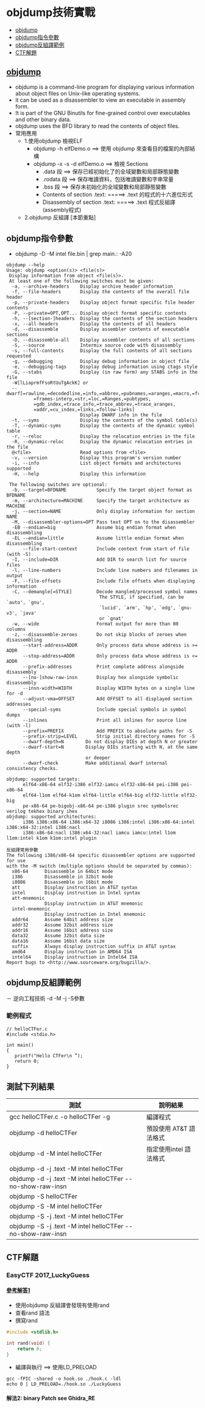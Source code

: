 # objdump技術實戰
- [objdump](#objdump)
- [objdump指令參數](#objdump指令參數)
- [objdump反組譯範例](#objdump反組譯範例)
- [CTF解題](#CTF解題)

## [objdump]()
- objdump is a command-line program for displaying various information about object files on Unix-like operating systems.
- it can be used as a disassembler to view an executable in assembly form. 
- It is part of the GNU Binutils for fine-grained control over executables and other binary data. 
- objdump uses the BFD library to read the contents of object files.
- 常用應用
  - 1.使用objdump 檢視ELF
    - objdump -h elfDemo.o ==> 使用 objdump 來查看目的檔案的內部結構
    - objdump -x -s -d elfDemo.o  ==> 檢視 Sections
      - .data 段 ==> 保存已經初始化了的全域變數和局部靜態變數
      - .rodata 段  ==> 保存唯讀資料，包括唯讀變數和字串常量
      - .bss 段 ==> 保存未初始化的全域變數和局部靜態變數
      - Contents of section .text:      =====> .text 的程式的十六進位形式
      - Disassembly of section .text:   =====> .text 程式反組譯(assembly程式)
  - 2.objdump 反組譯 [本節重點]

## objdump指令參數
- objdump -D -M intel file.bin | grep main.: -A20
```
objdump --help
Usage: objdump <option(s)> <file(s)>
 Display information from object <file(s)>.
 At least one of the following switches must be given:
  -a, --archive-headers    Display archive header information
  -f, --file-headers       Display the contents of the overall file header
  -p, --private-headers    Display object format specific file header contents
  -P, --private=OPT,OPT... Display object format specific contents
  -h, --[section-]headers  Display the contents of the section headers
  -x, --all-headers        Display the contents of all headers
  -d, --disassemble        Display assembler contents of executable sections
  -D, --disassemble-all    Display assembler contents of all sections
  -S, --source             Intermix source code with disassembly
  -s, --full-contents      Display the full contents of all sections requested
  -g, --debugging          Display debug information in object file
  -e, --debugging-tags     Display debug information using ctags style
  -G, --stabs              Display (in raw form) any STABS info in the file
  -W[lLiaprmfFsoRtUuTgAckK] or
  --dwarf[=rawline,=decodedline,=info,=abbrev,=pubnames,=aranges,=macro,=frames,
          =frames-interp,=str,=loc,=Ranges,=pubtypes,
          =gdb_index,=trace_info,=trace_abbrev,=trace_aranges,
          =addr,=cu_index,=links,=follow-links]
                           Display DWARF info in the file
  -t, --syms               Display the contents of the symbol table(s)
  -T, --dynamic-syms       Display the contents of the dynamic symbol table
  -r, --reloc              Display the relocation entries in the file
  -R, --dynamic-reloc      Display the dynamic relocation entries in the file
  @<file>                  Read options from <file>
  -v, --version            Display this program's version number
  -i, --info               List object formats and architectures supported
  -H, --help               Display this information

 The following switches are optional:
  -b, --target=BFDNAME           Specify the target object format as BFDNAME
  -m, --architecture=MACHINE     Specify the target architecture as MACHINE
  -j, --section=NAME             Only display information for section NAME
  -M, --disassembler-options=OPT Pass text OPT on to the disassembler
  -EB --endian=big               Assume big endian format when disassembling
  -EL --endian=little            Assume little endian format when disassembling
      --file-start-context       Include context from start of file (with -S)
  -I, --include=DIR              Add DIR to search list for source files
  -l, --line-numbers             Include line numbers and filenames in output
  -F, --file-offsets             Include file offsets when displaying information
  -C, --demangle[=STYLE]         Decode mangled/processed symbol names
                                  The STYLE, if specified, can be `auto', `gnu',
                                  `lucid', `arm', `hp', `edg', `gnu-v3', `java'
                                  or `gnat'
  -w, --wide                     Format output for more than 80 columns
  -z, --disassemble-zeroes       Do not skip blocks of zeroes when disassembling
      --start-address=ADDR       Only process data whose address is >= ADDR
      --stop-address=ADDR        Only process data whose address is <= ADDR
      --prefix-addresses         Print complete address alongside disassembly
      --[no-]show-raw-insn       Display hex alongside symbolic disassembly
      --insn-width=WIDTH         Display WIDTH bytes on a single line for -d
      --adjust-vma=OFFSET        Add OFFSET to all displayed section addresses
      --special-syms             Include special symbols in symbol dumps
      --inlines                  Print all inlines for source line (with -l)
      --prefix=PREFIX            Add PREFIX to absolute paths for -S
      --prefix-strip=LEVEL       Strip initial directory names for -S
      --dwarf-depth=N        Do not display DIEs at depth N or greater
      --dwarf-start=N        Display DIEs starting with N, at the same depth
                             or deeper
      --dwarf-check          Make additional dwarf internal consistency checks.      

objdump: supported targets: 
      elf64-x86-64 elf32-i386 elf32-iamcu elf32-x86-64 pei-i386 pei-x86-64 
      elf64-l1om elf64-k1om elf64-little elf64-big elf32-little elf32-big 
      pe-x86-64 pe-bigobj-x86-64 pe-i386 plugin srec symbolsrec verilog tekhex binary ihex
objdump: supported architectures: 
      i386 i386:x86-64 i386:x64-32 i8086 i386:intel i386:x86-64:intel i386:x64-32:intel i386:nacl 
      i386:x86-64:nacl i386:x64-32:nacl iamcu iamcu:intel l1om l1om:intel k1om k1om:intel plugin

反組譯常用參數
The following i386/x86-64 specific disassembler options are supported for use
with the -M switch (multiple options should be separated by commas):
  x86-64      Disassemble in 64bit mode
  i386        Disassemble in 32bit mode
  i8086       Disassemble in 16bit mode
  att         Display instruction in AT&T syntax
  intel       Display instruction in Intel syntax
  att-mnemonic
              Display instruction in AT&T mnemonic
  intel-mnemonic
              Display instruction in Intel mnemonic
  addr64      Assume 64bit address size
  addr32      Assume 32bit address size
  addr16      Assume 16bit address size
  data32      Assume 32bit data size
  data16      Assume 16bit data size
  suffix      Always display instruction suffix in AT&T syntax
  amd64       Display instruction in AMD64 ISA
  intel64     Display instruction in Intel64 ISA
Report bugs to <http://www.sourceware.org/bugzilla/>.
```
## objdump反組譯範例
－ 逆向工程技術 -d  -M -j -S參數

### 範例程式  
```
// helloCTFer.c
#include <stdio.h>

int main()
{
   printf("Hello CTFer\n ”);
   return 0;
}
```
## 測試下列結果

| 測試 | 說明結果  |
|------ | -------- |
|gcc helloCTFer.c -o helloCTFer -g|編譯程式|
|objdump -d helloCTFer |預設使用 AT&T 語法格式|
|objdump -d -M intel helloCTFer| 指定使用intel 語法格式|
|objdump -d -j .text -M intel helloCTFer ||
|objdump -d -j .text -M intel helloCTFer --no-show-raw-insn  ||
|objdump -S helloCTFer ||
|objdump -S -M intel helloCTFer||
|objdump -S -j .text -M intel helloCTFer ||
|objdump -S -j .text -M intel helloCTFer --no-show-raw-insn  ||

## CTF解題
### EasyCTF 2017_LuckyGuess 
#### [參考解答1](https://github.com/ss8651twtw/Reverse-CTF-writeups/tree/main/EasyCTF_LuckyGuess)
- 使用objdump 反組譯會發現有使用rand 
- 查看rand 語法
- 撰寫rand
```c
#include <stdlib.h>

int rand(void) {
	return 0;
}
```
- 編譯與執行 ==> 使用LD_PRELOAD
```
gcc -fPIC -shared -o hook.so ./hook.c -ldl
echo 0 | LD_PRELOAD=./hook.so ./LuckyGuess
```
#### 解法2: binary Patch see Ghidra_RE
